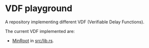 # VDF playground

A repository implementing different VDF (Verifiable Delay Functions).

The current VDF implemented are:
- [MinRoot](https://eprint.iacr.org/2022/1626.pdf) in [src/lib.rs](./src/lib.rs).
